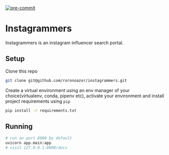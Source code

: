 [![pre-commit](https://img.shields.io/badge/pre--commit-enabled-brightgreen?logo=pre-commit&logoColor=white)](https://github.com/pre-commit/pre-commit)

# Instagrammers

Instagrammers is an instagram influencer search portal.

## Setup
Clone this repo
```bash
git clone git@github.com/roronoazor/instagrammers.git
```
Create a virtual environment using an env manager of your choice(virtualenv, conda, pipenv etc), activate your environment and install project requirements using `pip`

```bash
pip install -r requirements.txt
```

## Running

```bash
# run on port 8000 by default
uvicorn app.main:app
# visit 127.0.0.1:8000/docs
```
